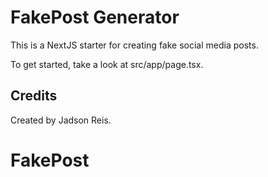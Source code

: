 # FakePost Generator

This is a NextJS starter for creating fake social media posts.

To get started, take a look at src/app/page.tsx.

## Credits

Created by Jadson Reis.
# FakePost
